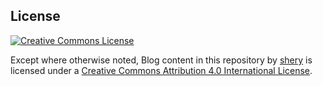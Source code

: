 ## License

<a rel="license" href="http://creativecommons.org/licenses/by/4.0/"><img alt="Creative Commons License" style="border-width:0" src="https://i.creativecommons.org/l/by/4.0/88x31.png" /></a>

Except where otherwise noted, Blog content in this repository by <a xmlns:cc="http://creativecommons.org/ns#" href="https://www.shery.me/" property="cc:attributionName" rel="cc:attributionURL">shery</a> is licensed under a <a rel="license" href="http://creativecommons.org/licenses/by/4.0/">Creative Commons Attribution 4.0 International License</a>.